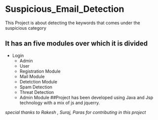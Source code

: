 # Suspicious_Email_Detection
This Project is about detecting the keywords that comes under the suspicious category
## It has an five modules over which it is divided
  * Login
      * Admin 
      * User
    * Registration Module
    * Mail Module
    * Detetction Module
    * Spam Detection
     * Threat Detection
     * Admin Module
  ##Project has been developed using Java and Jsp technology with a mix of js and jquerry.
  
  
  _special thanks to Rakesh , Suraj, Paras for contributing in this project_


   
   

